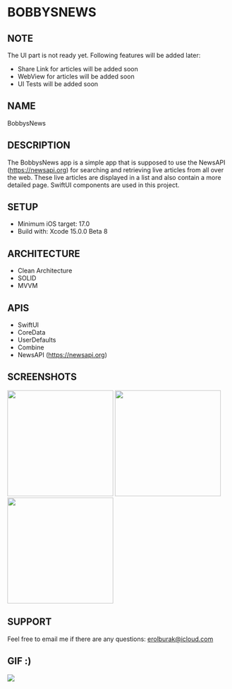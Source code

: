 # BOBBYSNEWS

## NOTE
The UI part is not ready yet. Following features will be added later:
- Share Link for articles will be added soon
- WebView for articles will be added soon
- UI Tests will be added soon

## NAME
BobbysNews

## DESCRIPTION
The BobbysNews app is a simple app that is supposed to use the NewsAPI (https://newsapi.org) for searching and retrieving live articles from all over the web. These live articles are displayed in a list and also contain a more detailed page. SwiftUI components are used in this project.

## SETUP
- Minimum iOS target: 17.0
- Build with: Xcode 15.0.0 Beta 8

## ARCHITECTURE
- Clean Architecture
- SOLID
- MVVM

## APIS
- SwiftUI
- CoreData
- UserDefaults
- Combine
- NewsAPI (https://newsapi.org)

## SCREENSHOTS
<img src="" style=" width:240px">
<img src="" style=" width:240px">
<img src="" style=" width:240px">

## SUPPORT
Feel free to email me if there are any questions: erolburak@icloud.com

## GIF :)
<img src="https://media3.giphy.com/media/v1.Y2lkPTc5MGI3NjExdDI3emQxaHl0bm5uZmNsaXRtNzNjcDRvN2s3OXV4NmFxMnR3d2didyZlcD12MV9pbnRlcm5hbF9naWZfYnlfaWQmY3Q9Zw/Ws6T5PN7wHv3cY8xy8/giphy.gif"/>
